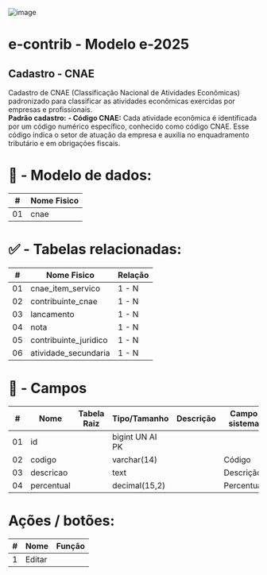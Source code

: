 ![image](https://github.com/user-attachments/assets/04662de1-1516-48d7-bb8c-50b38989e58b)
# e-contrib - Modelo e-2025 
##  Cadastro - CNAE
Cadastro de CNAE (Classificação Nacional de Atividades Econômicas) padronizado para classificar as atividades econômicas exercidas por empresas e profissionais.<br>
**Padrão cadastro:**
**- Código CNAE:** Cada atividade econômica é identificada por um código numérico específico, conhecido como código CNAE. Esse código indica o setor de atuação da empresa e auxilia no enquadramento tributário e em obrigações fiscais.<br>
 
# 🎲 - Modelo de dados:
 **\#**  |**Nome Fisico**               |
---------|------------------------------|
01       | cnae                         |


#
#   ✅ - Tabelas relacionadas:
 **\#**  |**Nome Fisico**               |   **Relação** |
---------|------------------------------|---------------|      
01       | cnae_item_servico            |    1 - N      |
02       | contribuinte_cnae            |    1 - N      |
03       | lancamento                   |    1 - N      |
04       | nota                         |    1 - N      |
05       | contribuinte_juridico        |    1 - N      |
06       | atividade_secundaria         |    1 - N

#
# 🔢 - Campos
 **\#**  | **Nome**                     | **Tabela Raiz**         | **Tipo/Tamanho**        | **Descrição**                                                                        | **Campo sistema**                      |
---------|------------------------------|-------------------------|-------------------------|--------------------------------------------------------------------------------------|----------------------------------------|
01       | id                           |                         | bigint UN AI PK         |                                                                                      |                                        |
02       | codigo                       |                         | varchar(14)             |                                                                                      |  Código                                |
03       | descricao                    |                         | text                    |                                                                                      |  Descrição                             |
04       | percentual                   |                         | decimal(15,2)           |                                                                                      |  Percentual                            |


# Ações / botões:
 **\#**  |**Nome**                      |   **Função**  |
---------|------------------------------|---------------|
1        | Editar                       |               |

